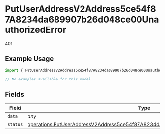 # PutUserAddressV2Address5ce54f87A8234da689907b26d048ce00UnauthorizedError

401

## Example Usage

```typescript
import { PutUserAddressV2Address5ce54f87A8234da689907b26d048ce00UnauthorizedError } from "@dhaba/safepay-ts/models/errors";

// No examples available for this model
```

## Fields

| Field                                                                                                                                                                                        | Type                                                                                                                                                                                         | Required                                                                                                                                                                                     | Description                                                                                                                                                                                  |
| -------------------------------------------------------------------------------------------------------------------------------------------------------------------------------------------- | -------------------------------------------------------------------------------------------------------------------------------------------------------------------------------------------- | -------------------------------------------------------------------------------------------------------------------------------------------------------------------------------------------- | -------------------------------------------------------------------------------------------------------------------------------------------------------------------------------------------- |
| `data`                                                                                                                                                                                       | *any*                                                                                                                                                                                        | :heavy_minus_sign:                                                                                                                                                                           | N/A                                                                                                                                                                                          |
| `status`                                                                                                                                                                                     | [operations.PutUserAddressV2Address5ce54f87A8234da689907b26d048ce00UnauthorizedStatus](../../models/operations/putuseraddressv2address5ce54f87a8234da689907b26d048ce00unauthorizedstatus.md) | :heavy_minus_sign:                                                                                                                                                                           | N/A                                                                                                                                                                                          |
